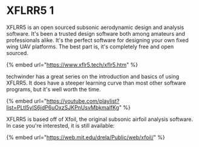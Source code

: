 # XFLRR5 1

XFLRR5 is an open sourced subsonic aerodynamic design and analysis software. It's been a trusted design software both among amateurs and professionals alike. It's the perfect software for designing your own fixed wing UAV platforms. The best part is, it's completely free and open sourced.&#x20;

{% embed url="https://www.xflr5.tech/xflr5.htm" %}

techwinder has a great series on the introduction and basics of using XFLRR5. It does have a steeper learning curve than most other software programs, but it's well worth the time.&#x20;

{% embed url="https://youtube.com/playlist?list=PLtl5ylS6jdP6uOxzSJKPnUsvMbkmalfKg" %}

XFLRR5 is based off of Xfoil, the original subsonic airfoil analysis software. In case you're interested, it is still available:

{% embed url="https://web.mit.edu/drela/Public/web/xfoil/" %}
